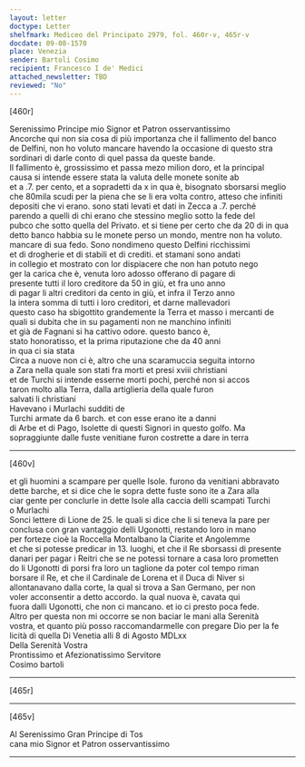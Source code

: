 ```yaml
---
layout: letter
doctype: Letter
shelfmark: Mediceo del Principato 2979, fol. 460r-v, 465r-v
docdate: 09-08-1570
place: Venezia
sender: Bartoli Cosimo
recipient: Francesco I de' Medici
attached_newsletter: TBD
reviewed: "No"
---
```


[460r]  
  
  
Serenissimo Principe mio Signor et Patron osservantissimo  
Ancorche qui non sia cosa di più importanza che il fallimento del banco  
de Delfini, non ho voluto mancare havendo la occasione di questo stra  
sordinari di darle conto di quel passa da queste bande.  
Il fallimento è, grossissimo et passa mezo milion doro, et la principal  
causa si intende essere stata la valuta delle monete sonite ab  
et a .7. per cento, et a sopradetti da x in qua è, bisognato sborsarsi meglio  
che 80mila scudi per la piena che se li era volta contro, atteso che infiniti  
depositi che vi erano. sono stati levati et dati in Zecca a .7. perché  
parendo a quelli di chi erano che stessino meglio sotto la fede del  
pubco che sotto quella del Privato. et si tiene per certo che da 20 di in qua  
detto banco habbia su le monete perso un mondo, mentre non ha voluto.  
mancare di sua fedo. Sono nondimeno questo Delfini ricchissimi  
et di drogherie et di stabili et di crediti. et stamani sono andati  
in collegio et mostrato con lor dispiacere che non han potuto nego  
ger la carica che è, venuta loro adosso offerano di pagare di  
presente tutti il loro creditore da 50 in giù, et fra uno anno  
di pagar li altri creditori da cento in giù, et infra il Terzo anno  
la intera somma di tutti i loro creditori, et darne mallevadori  
questo caso ha sbigottito grandemente la Terra et masso i mercanti de  
quali si dubita che in su pagamenti non ne manchino infiniti  
et già de Fagnani si ha cattivo odore. questo banco è,  
stato honoratisso, et la prima riputazione che da 40 anni  
in qua ci sia stata  
Circa a nuove non ci è, altro che una scaramuccia seguita intorno  
a Zara nella quale son stati fra morti et presi xviii christiani  
et de Turchi si intende esserne morti pochi, perché non si accos  
taron molto alla Terra, dalla artiglieria della quale furon  
salvati li christiani  
Havevano i Murlachi sudditi de  
Turchi armate da 6 barch. et con esse erano ite a danni  
di Arbe et di Pago, Isolette di questi Signori in questo golfo. Ma  
sopraggiunte dalle fuste venitiane furon costrette a dare in terra  
  
---  

[460v]  
  
  
et gli huomini a scampare per quelle Isole. furono da venitiani abbravato  
dette barche, et si dice che le sopra dette fuste sono ite a Zara alla  
ciar gente per conclurle in dette Isole alla caccia delli scampati Turchi  
o Murlachi  
Sonci lettere di Lione de 25. le quali si dice che li si teneva la pare per  
conclusa con gran vantaggio delli Ugonotti, restando loro in mano  
per forteze cioè la Roccella Montalbano la Ciarite et Angolemme  
et che si potesse predicar in 13. luoghi, et che il Re sborsassi di presente  
danari per pagar i Reitri che se ne potessi tornare a casa loro prometten  
do li Ugonotti di porsi fra loro un taglione da poter col tempo riman  
borsare il Re, et che il Cardinale de Lorena et il Duca di Niver si  
allontanavano dalla corte, la qual si trova a San Germano, per non  
voler acconsentir a detto accordo. la qual nuova è, cavata qui  
fuora dalli Ugonotti, che non ci mancano. et io ci presto poca fede.  
Altro per questa non mi occorre se non baciar le mani alla Serenità  
vostra, et quanto più posso raccomandarmelle con pregare Dio per la fe  
licità di quella Di Venetia alli 8 di Agosto MDLxx  
Della Serenità Vostra  
Prontissimo et Afezionatissimo Servitore  
Cosimo bartoli  
  
---  

[465r]  
  
  
  
---  

[465v]  
  
  
Al Serenissimo Gran Principe di Tos  
cana mio Signor et Patron osservantissimo  
  
---  

